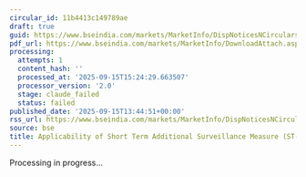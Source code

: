 ```yaml
---
circular_id: 11b4413c149789ae
draft: true
guid: https://www.bseindia.com/markets/MarketInfo/DispNoticesNCirculars.aspx?Noticeid={B2B587B7-B97B-4DD9-ABE9-9FE2A0BA3B18}&noticeno=20250915-61&dt=09/15/2025&icount=61&totcount=66&flag=0
pdf_url: https://www.bseindia.com/markets/MarketInfo/DownloadAttach.aspx?id=20250915-61&attachedId=cc982da2-9cdb-48c7-aca7-54bd006dc719
processing:
  attempts: 1
  content_hash: ''
  processed_at: '2025-09-15T15:24:29.663507'
  processor_version: '2.0'
  stage: claude_failed
  status: failed
published_date: '2025-09-15T13:44:51+00:00'
rss_url: https://www.bseindia.com/markets/MarketInfo/DispNoticesNCirculars.aspx?Noticeid={B2B587B7-B97B-4DD9-ABE9-9FE2A0BA3B18}&noticeno=20250915-61&dt=09/15/2025&icount=61&totcount=66&flag=0
source: bse
title: Applicability of Short Term Additional Surveillance Measure (ST-ASM)
---
```


Processing in progress...